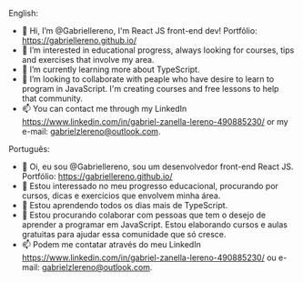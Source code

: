 English:

- 👋 Hi, I’m @Gabriellereno, I'm React JS front-end dev! Portfólio: https://gabriellereno.github.io/
- 👀 I’m interested in educational progress, always looking for courses, tips and exercises that involve my area.
- 🌱 I’m currently learning more about TypeScript.
- 💞️ I’m looking to collaborate with peaple who have desire to learn to program in JavaScript. I'm creating courses and free lessons to help that community.
- 📫 You can contact me through my LinkedIn https://www.linkedin.com/in/gabriel-zanella-lereno-490885230/ or my e-mail: gabrielzlereno@outlook.com.

Português:

- 👋 Oi, eu sou @Gabriellereno, sou um desenvolvedor front-end React JS. Portfólio: https://gabriellereno.github.io/
- 👀 Estou interessado no meu progresso educacional, procurando por cursos, dicas e exercícios que envolvem minha área.
- 🌱 Estou aprendendo todos os dias mais de TypeScript.
- 💞️ Estou procurando colaborar com pessoas que tem o desejo de aprender a programar em JavaScript. Estou elaborando cursos e aulas gratuitas para ajudar essa comunidade que só cresce.
- 📫 Podem me contatar através do meu LinkedIn https://www.linkedin.com/in/gabriel-zanella-lereno-490885230/ ou e-mail: gabrielzlereno@outlook.com.

